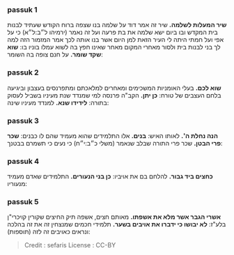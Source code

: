 
### passuk 1
<b>שיר המעלות לשלמה.</b> שיר זה אמר דוד על שלמה בנו שצפה ברוח הקודש שעתיד לבנות בית המקדש ובו ביום ישא שלמה את בת פרעה ועל זה נאמר (ירמיהו ל״ב:ל״א) כי על אפי ועל חמתי היתה לי העיר הזאת למן היום אשר בנו אותה לכך אמר המזמור הזה למה לך בני לבנות בית ולסור מאחרי המקום מאחר שאינו חפץ בה לשוא עמלו בוניו בו:
<b>שוא שקד שומר.</b> על חנם צופה בה השומר:

### passuk 2
<b>שוא לכם.</b> בעלי האומניות המשכימים ומאחרים למלאכתם ומתפרנסים בעצבון וביגיעה בלחם העצבים של טורח:
<b>כן יתן.</b> הקב"ה פרנסה למי שמנדד שנת מעיניו בשביל לעסוק בתורה:
<b>לידידו שנא.</b> למנדד מעיניו שינה:

### passuk 3
<b>הנה נחלת ה'.</b> לאותו האיש:
<b>בנים.</b> אלו התלמידים שהוא מעמיד שהם לו כבנים:
<b>שכר פרי הבטן.</b> שכר פרי התורה שבלב שנאמר (משלי כ״ב:י״ח) כי נעים כי תשמרם בבטנך:

### passuk 4
<b>כחצים ביד גבור.</b> להלחם בם את אויביו:
<b>כן בני הנעורים.</b> התלמידים שאדם מעמיד מנעוריו:

### passuk 5
<b>אשרי הגבר אשר מלא את אשפתו.</b> מאותם חצים, אשפה תיק החיצים שקורין קויכרי"ן בלע"ז:
<b>לא יבושו כי ידברו את אויבים בשער.</b> תלמידי חכמים שמנצחין זה את זה בהלכה ונראים כאויבים זה לזה (תוספות):

>Credit : sefaris
>License : CC-BY